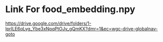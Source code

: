 # Link For food_embedding.npy
https://drive.google.com/drive/folders/1-lprILE6qLyg_Ybe3xNpqPtOJv_gQmKX?dmr=1&ec=wgc-drive-globalnav-goto
